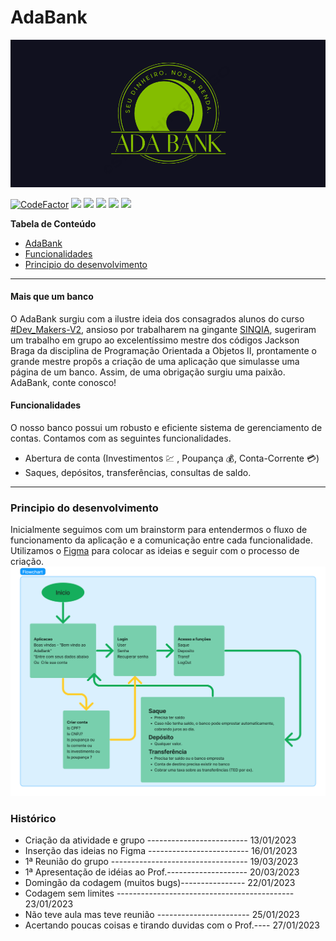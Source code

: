 
# AdaBank 

![](https://github.com/ThomRamks/POO_2_Banco/blob/Features/ReadMe/adabank2.png?raw=true-180x180.png)

[![CodeFactor](https://www.codefactor.io/repository/github/thomramks/poo_2_banco/badge?style=flat-square)](https://www.codefactor.io/repository/github/thomramks/poo_2_banco) ![](https://img.shields.io/github/contributors/ThomRamks/POO_2_Banco?style=flat-square) ![](https://img.shields.io/github/commit-activity/w/ThomRamks/POO_2_Banco?style=flat-square) ![](https://img.shields.io/github/languages/code-size/ThomRamks/POO_2_Banco?style=flat-square) ![](https://img.shields.io/github/issues/ThomRamks/POO_2_Banco?style=flat-square) 
![](https://img.shields.io/github/release-date/ThomRamks/POO_2_Banco?style=flat-square)


**Tabela de Conteúdo**

- [AdaBank](#adabank)
- [Funcionalidades](#Funcionalidades)
- [Principio do desenvolvimento](#Principio-do-desenvolvimento)

------------
#### Mais que um banco
O AdaBank surgiu com a ilustre ideia dos consagrados alunos do curso [#Dev_Makers-V2](https://letscode.com.br/processos-seletivos/dev-makers), ansioso por trabalharem na gingante [SINQIA](https://sinqia.com.br), sugeriram um trabalho em grupo ao excelentíssimo mestre dos códigos Jackson Braga da disciplina de Programação Orientada a Objetos II, prontamente o grande mestre propôs a criação de uma aplicação que simulasse uma página de um banco.
Assim, de uma obrigação surgiu uma paixão.
AdaBank, conte conosco!


#### Funcionalidades
O nosso banco possui um robusto e eficiente sistema de gerenciamento de contas. Contamos com as seguintes funcionalidades.
* Abertura de conta (Investimentos :chart: , Poupança :moneybag:, Conta-Corrente 	:credit_card:) 
* Saques, depósitos, transferências, consultas de saldo.

------------



### Principio do desenvolvimento
Inicialmente seguimos com um brainstorm para entendermos o fluxo de funcionamento da aplicação e a comunicação entre cada funcionalidade.
Utilizamos o [Figma](https://www.figma.com/) para colocar as ideias e seguir com o processo de criação.
![](https://github.com/ThomRamks/POO_2_Banco/blob/main/ReadMe/Fluxo2.jpg?raw=true-180x180.png)

### Histórico
- Criação da atividade e grupo ------------------------- 13/01/2023
- Inserção das ideias no Figma ------------------------- 16/01/2023
- 1ª Reunião do grupo ---------------------------------- 19/03/2023
- 1ª Apresentação de idéias ao Prof.-------------------- 20/03/2023
- Domingão da codagem (muitos bugs)---------------- 22/01/2023
- Codagem sem limites -------------------------------------------- 23/01/2023
- Não teve aula mas teve reunião ----------------------- 25/01/2023
- Acertando poucas coisas e tirando duvidas com o Prof.---- 27/01/2023
